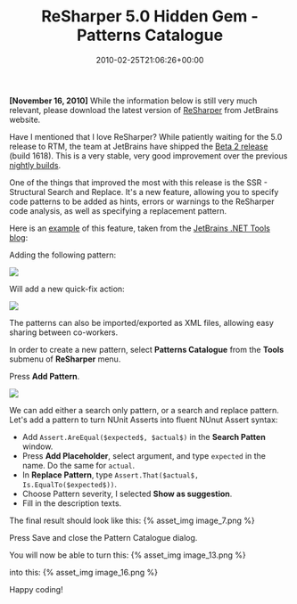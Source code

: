 ﻿---
title: ReSharper 5.0 Hidden Gem - Patterns Catalogue
date: 2010-02-25T21:06:26+00:00
---
**[November 16, 2010]** While the information below is still very much relevant, please download the latest version of [ReSharper](http://www.jetbrains.com/resharper/) from JetBrains website.

Have I mentioned that I love ReSharper? While patiently waiting for the 5.0 release to RTM, the team at JetBrains have shipped the [Beta 2 release](http://www.jetbrains.com/resharper/beta/beta.html) (build 1618). This is a very stable, very good improvement over the previous [nightly builds](http://confluence.jetbrains.net/display/ReSharper/ReSharper+5.0+Nightly+Builds).

<!-- more -->

One of the things that improved the most with this release is the SSR - Structural Search and Replace. It's a new feature, allowing you to specify code patterns to be added as hints, errors or warnings to the ReSharper code analysis, as well as specifying a replacement pattern.

Here is an [example](http://blogs.jetbrains.com/dotnet/2010/02/resharper-5-beta-2-released/) of this feature, taken from the [JetBrains .NET Tools blog](http://blogs.jetbrains.com/dotnet/):

Adding the following pattern:

![](http://i2.wp.com/blogs.jetbrains.com/dotnet/wp-content/uploads/2010/02/search_replace_pattern.png)

Will add a new quick-fix action:

![](http://i2.wp.com/blogs.jetbrains.com/dotnet/wp-content/uploads/2010/02/ssr_quick-fix.png)

The patterns can also be imported/exported as XML files, allowing easy sharing between co-workers.

In order to create a new pattern, select **Patterns Catalogue** from the **Tools** submenu of **ReSharper** menu.

Press **Add Pattern**.

![](http://i1.wp.com/hmemcpy.com/wp-content/uploads/2010/09/image_9.png)

We can add either a search only pattern, or a search and replace pattern. Let's add a pattern to turn NUnit Asserts into fluent NUnut Assert syntax:

  * Add `Assert.AreEqual($expected$, $actual$)` in the **Search Patten** window.
  * Press **Add Placeholder**, select argument, and type `expected` in the name. Do the same for `actual`.
  * In **Replace Pattern**, type `Assert.That($actual$, Is.EqualTo($expected$))`.
  * Choose Pattern severity, I selected **Show as suggestion**.
  * Fill in the description texts.

The final result should look like this:
{% asset_img image_7.png %}

Press Save and close the Pattern Catalogue dialog.

You will now be able to turn this:
{% asset_img image_13.png %}

into this:
{% asset_img image_16.png %}

Happy coding!
